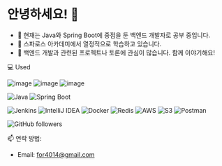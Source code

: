 # 안녕하세요! 👋

- 🌱 현재는 Java와 Spring Boot에 중점을 둔 백엔드 개발자로 공부 중입니다.
- 🔭 스파로스 아카데미에서 열정적으로 학습하고 있습니다.
- 👥 백엔드 개발과 관련된 프로젝트나 토론에 관심이 많습니다. 함께 이야기해요! 

   
💻 Used  
 
![image](https://github.com/Ahnyongju/Ahnyongju/assets/129583887/1a1ba1f1-29d7-4871-b2bb-cc99e467fc92)
![image](https://github.com/Ahnyongju/Ahnyongju/assets/129583887/9725466b-362d-4ab6-9475-5f5c101f17c7)
![image](https://github.com/Ahnyongju/Ahnyongju/assets/129583887/c5f983e1-4244-4412-a1d5-67dd2a88783d)

![Java](https://img.shields.io/badge/-Java-red?logo=java&logoColor=white)
![Spring Boot](https://img.shields.io/badge/-Spring_Boot-6DB33F?logo=spring-boot&logoColor=white)

![Jenkins](https://img.shields.io/badge/-Jenkins-D24939?logo=jenkins&logoColor=white)
![IntelliJ IDEA](https://img.shields.io/badge/-IntelliJ_IDEA-000000?logo=intellij-idea&logoColor=white)
![Docker](https://img.shields.io/badge/-Docker-2496ED?logo=docker&logoColor=white)
![Redis](https://img.shields.io/badge/-Redis-DC382D?logo=redis&logoColor=white)
![AWS](https://img.shields.io/badge/-AWS-232F3E?logo=amazon-aws&logoColor=white)
![S3](https://img.shields.io/badge/-S3-569A31?logo=amazon-s3&logoColor=white)
![Postman](https://img.shields.io/badge/-Postman-FF6C37?logo=postman&logoColor=white)

![GitHub followers](https://img.shields.io/github/followers/Ahnyongju?label=Follow&style=social)



📫 연락 방법: 

- Email: for4014@gmail.com

   
